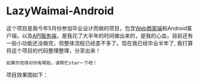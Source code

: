 LazyWaimai-Android 
==========
这个项目是我今年5月份参加毕业设计而做的项目，包含[Web商家端](https://github.com/cheikh-wang/LazyWaimai-Web)和Android客户端，以及[API服务端](https://github.com/cheikh-wang/LazyWaimai-Api)，是我花了大半年的时间做出来的，是我的心血，目前还有一些小功能还没做完，但整体流程已经差不多了。现在我已经毕业半年了, 我打算将这个项目的代码整理整理，分享出来！

```如果你觉得对你有帮助，请帮忙star一下吧！```

项目效果图如下：



